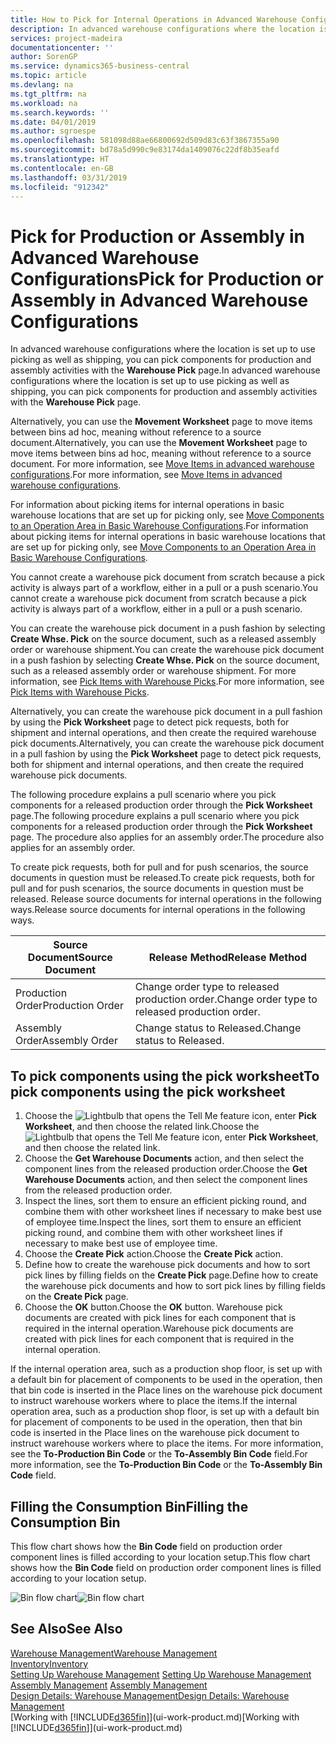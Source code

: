 ```yaml
---
title: How to Pick for Internal Operations in Advanced Warehouse Configurations | Microsoft Docs
description: In advanced warehouse configurations where the location is set up to use picking as well as shipping, you can pick components for production and assembly activities with the **Warehouse Pick** page.
services: project-madeira
documentationcenter: ''
author: SorenGP
ms.service: dynamics365-business-central
ms.topic: article
ms.devlang: na
ms.tgt_pltfrm: na
ms.workload: na
ms.search.keywords: ''
ms.date: 04/01/2019
ms.author: sgroespe
ms.openlocfilehash: 581098d88ae66800692d509d83c63f3867355a90
ms.sourcegitcommit: bd78a5d990c9e83174da1409076c22df8b35eafd
ms.translationtype: HT
ms.contentlocale: en-GB
ms.lasthandoff: 03/31/2019
ms.locfileid: "912342"
---
```

# <a name="pick-for-production-or-assembly-in-advanced-warehouse-configurations"></a><span data-ttu-id="bac77-103">Pick for Production or Assembly in Advanced Warehouse Configurations</span><span class="sxs-lookup"><span data-stu-id="bac77-103">Pick for Production or Assembly in Advanced Warehouse Configurations</span></span>
<span data-ttu-id="bac77-104">In advanced warehouse configurations where the location is set up to use picking as well as shipping, you can pick components for production and assembly activities with the **Warehouse Pick** page.</span><span class="sxs-lookup"><span data-stu-id="bac77-104">In advanced warehouse configurations where the location is set up to use picking as well as shipping, you can pick components for production and assembly activities with the **Warehouse Pick** page.</span></span>  

<span data-ttu-id="bac77-105">Alternatively, you can use the **Movement Worksheet** page to move items between bins ad hoc, meaning without reference to a source document.</span><span class="sxs-lookup"><span data-stu-id="bac77-105">Alternatively, you can use the **Movement Worksheet** page to move items between bins ad hoc, meaning without reference to a source document.</span></span> <span data-ttu-id="bac77-106">For more information, see [Move Items in advanced warehouse configurations](warehouse-how-to-move-items-in-advanced-warehousing.md).</span><span class="sxs-lookup"><span data-stu-id="bac77-106">For more information, see [Move Items in advanced warehouse configurations](warehouse-how-to-move-items-in-advanced-warehousing.md).</span></span>  

<span data-ttu-id="bac77-107">For information about picking items for internal operations in basic warehouse locations that are set up for picking only, see [Move Components to an Operation Area in Basic Warehouse Configurations](warehouse-how-to-move-components-to-an-operation-area-in-basic-warehousing.md).</span><span class="sxs-lookup"><span data-stu-id="bac77-107">For information about picking items for internal operations in basic warehouse locations that are set up for picking only, see [Move Components to an Operation Area in Basic Warehouse Configurations](warehouse-how-to-move-components-to-an-operation-area-in-basic-warehousing.md).</span></span>  

<span data-ttu-id="bac77-108">You cannot create a warehouse pick document from scratch because a pick activity is always part of a workflow, either in a pull or a push scenario.</span><span class="sxs-lookup"><span data-stu-id="bac77-108">You cannot create a warehouse pick document from scratch because a pick activity is always part of a workflow, either in a pull or a push scenario.</span></span>  

<span data-ttu-id="bac77-109">You can create the warehouse pick document in a push fashion by selecting **Create Whse. Pick** on the source document, such as a released assembly order or warehouse shipment.</span><span class="sxs-lookup"><span data-stu-id="bac77-109">You can create the warehouse pick document in a push fashion by selecting **Create Whse. Pick** on the source document, such as a released assembly order or warehouse shipment.</span></span> <span data-ttu-id="bac77-110">For more information, see [Pick Items with Warehouse Picks](warehouse-how-to-pick-items-for-warehouse-shipment.md).</span><span class="sxs-lookup"><span data-stu-id="bac77-110">For more information, see [Pick Items with Warehouse Picks](warehouse-how-to-pick-items-for-warehouse-shipment.md).</span></span>  

<span data-ttu-id="bac77-111">Alternatively, you can create the warehouse pick document in a pull fashion by using the **Pick Worksheet** page to detect pick requests, both for shipment and internal operations, and then create the required warehouse pick documents.</span><span class="sxs-lookup"><span data-stu-id="bac77-111">Alternatively, you can create the warehouse pick document in a pull fashion by using the **Pick Worksheet** page to detect pick requests, both for shipment and internal operations, and then create the required warehouse pick documents.</span></span>  

<span data-ttu-id="bac77-112">The following procedure explains a pull scenario where you pick components for a released production order through the **Pick Worksheet** page.</span><span class="sxs-lookup"><span data-stu-id="bac77-112">The following procedure explains a pull scenario where you pick components for a released production order through the **Pick Worksheet** page.</span></span> <span data-ttu-id="bac77-113">The procedure also applies for an assembly order.</span><span class="sxs-lookup"><span data-stu-id="bac77-113">The procedure also applies for an assembly order.</span></span>  

<span data-ttu-id="bac77-114">To create pick requests, both for pull and for push scenarios, the source documents in question must be released.</span><span class="sxs-lookup"><span data-stu-id="bac77-114">To create pick requests, both for pull and for push scenarios, the source documents in question must be released.</span></span> <span data-ttu-id="bac77-115">Release source documents for internal operations in the following ways.</span><span class="sxs-lookup"><span data-stu-id="bac77-115">Release source documents for internal operations in the following ways.</span></span>  

|<span data-ttu-id="bac77-116">Source Document</span><span class="sxs-lookup"><span data-stu-id="bac77-116">Source Document</span></span>|<span data-ttu-id="bac77-117">Release Method</span><span class="sxs-lookup"><span data-stu-id="bac77-117">Release Method</span></span>|  
|---------------------|--------------------|  
|<span data-ttu-id="bac77-118">Production Order</span><span class="sxs-lookup"><span data-stu-id="bac77-118">Production Order</span></span>|<span data-ttu-id="bac77-119">Change order type to released production order.</span><span class="sxs-lookup"><span data-stu-id="bac77-119">Change order type to released production order.</span></span>|  
|<span data-ttu-id="bac77-120">Assembly Order</span><span class="sxs-lookup"><span data-stu-id="bac77-120">Assembly Order</span></span>|<span data-ttu-id="bac77-121">Change status to Released.</span><span class="sxs-lookup"><span data-stu-id="bac77-121">Change status to Released.</span></span>|  

## <a name="to-pick-components-using-the-pick-worksheet"></a><span data-ttu-id="bac77-122">To pick components using the pick worksheet</span><span class="sxs-lookup"><span data-stu-id="bac77-122">To pick components using the pick worksheet</span></span>  
1.  <span data-ttu-id="bac77-123">Choose the ![Lightbulb that opens the Tell Me feature](media/ui-search/search_small.png "Tell me what you want to do") icon, enter **Pick Worksheet**, and then choose the related link.</span><span class="sxs-lookup"><span data-stu-id="bac77-123">Choose the ![Lightbulb that opens the Tell Me feature](media/ui-search/search_small.png "Tell me what you want to do") icon, enter **Pick Worksheet**, and then choose the related link.</span></span>  
2.  <span data-ttu-id="bac77-124">Choose the **Get Warehouse Documents** action, and then select the component lines from the released production order.</span><span class="sxs-lookup"><span data-stu-id="bac77-124">Choose the **Get Warehouse Documents** action, and then select the component lines from the released production order.</span></span>  
3.  <span data-ttu-id="bac77-125">Inspect the lines, sort them to ensure an efficient picking round, and combine them with other worksheet lines if necessary to make best use of employee time.</span><span class="sxs-lookup"><span data-stu-id="bac77-125">Inspect the lines, sort them to ensure an efficient picking round, and combine them with other worksheet lines if necessary to make best use of employee time.</span></span>  
4.  <span data-ttu-id="bac77-126">Choose the **Create Pick** action.</span><span class="sxs-lookup"><span data-stu-id="bac77-126">Choose the **Create Pick** action.</span></span>  
5.  <span data-ttu-id="bac77-127">Define how to create the warehouse pick documents and how to sort pick lines by filling fields on the **Create Pick** page.</span><span class="sxs-lookup"><span data-stu-id="bac77-127">Define how to create the warehouse pick documents and how to sort pick lines by filling fields on the **Create Pick** page.</span></span>  
6.  <span data-ttu-id="bac77-128">Choose the **OK** button.</span><span class="sxs-lookup"><span data-stu-id="bac77-128">Choose the **OK** button.</span></span> <span data-ttu-id="bac77-129">Warehouse pick documents are created with pick lines for each component that is required in the internal operation.</span><span class="sxs-lookup"><span data-stu-id="bac77-129">Warehouse pick documents are created with pick lines for each component that is required in the internal operation.</span></span>  

<span data-ttu-id="bac77-130">If the internal operation area, such as a production shop floor, is set up with a default bin for placement of components to be used in the operation, then that bin code is inserted in the Place lines on the warehouse pick document to instruct warehouse workers where to place the items.</span><span class="sxs-lookup"><span data-stu-id="bac77-130">If the internal operation area, such as a production shop floor, is set up with a default bin for placement of components to be used in the operation, then that bin code is inserted in the Place lines on the warehouse pick document to instruct warehouse workers where to place the items.</span></span> <span data-ttu-id="bac77-131">For more information, see the **To-Production Bin Code** or the **To-Assembly Bin Code** field.</span><span class="sxs-lookup"><span data-stu-id="bac77-131">For more information, see the **To-Production Bin Code** or the **To-Assembly Bin Code** field.</span></span>

## <a name="filling-the-consumption-bin"></a><span data-ttu-id="bac77-132">Filling the Consumption Bin</span><span class="sxs-lookup"><span data-stu-id="bac77-132">Filling the Consumption Bin</span></span>
<span data-ttu-id="bac77-133">This flow chart shows how the **Bin Code** field on production order component lines is filled according to your location setup.</span><span class="sxs-lookup"><span data-stu-id="bac77-133">This flow chart shows how the **Bin Code** field on production order component lines is filled according to your location setup.</span></span>

<span data-ttu-id="bac77-134">![Bin flow chart](media/binflow.png "BinFlow")</span><span class="sxs-lookup"><span data-stu-id="bac77-134">![Bin flow chart](media/binflow.png "BinFlow")</span></span>  

## <a name="see-also"></a><span data-ttu-id="bac77-135">See Also</span><span class="sxs-lookup"><span data-stu-id="bac77-135">See Also</span></span>
[<span data-ttu-id="bac77-136">Warehouse Management</span><span class="sxs-lookup"><span data-stu-id="bac77-136">Warehouse Management</span></span>](warehouse-manage-warehouse.md)  
[<span data-ttu-id="bac77-137">Inventory</span><span class="sxs-lookup"><span data-stu-id="bac77-137">Inventory</span></span>](inventory-manage-inventory.md)  
<span data-ttu-id="bac77-138">[Setting Up Warehouse Management](warehouse-setup-warehouse.md)   </span><span class="sxs-lookup"><span data-stu-id="bac77-138">[Setting Up Warehouse Management](warehouse-setup-warehouse.md)   </span></span>  
<span data-ttu-id="bac77-139">[Assembly Management](assembly-assemble-items.md)  </span><span class="sxs-lookup"><span data-stu-id="bac77-139">[Assembly Management](assembly-assemble-items.md)  </span></span>  
[<span data-ttu-id="bac77-140">Design Details: Warehouse Management</span><span class="sxs-lookup"><span data-stu-id="bac77-140">Design Details: Warehouse Management</span></span>](design-details-warehouse-management.md)  
<span data-ttu-id="bac77-141">[Working with [!INCLUDE[d365fin](includes/d365fin_md.md)]](ui-work-product.md)</span><span class="sxs-lookup"><span data-stu-id="bac77-141">[Working with [!INCLUDE[d365fin](includes/d365fin_md.md)]](ui-work-product.md)</span></span>
